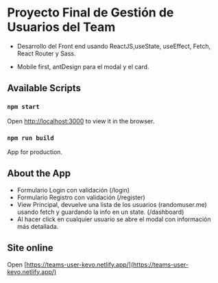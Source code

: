 # Proyecto Final de Gestión de Usuarios del Team

- Desarrollo del Front end usando ReactJS,useState, useEffect, Fetch, React Router y Sass.

- Mobile first, antDesign para el modal y el card.


## Available Scripts


### `npm start`

Open [http://localhost:3000](http://localhost:3000) to view it in the browser.


### `npm run build`

App for production.


## About the App

- Formulario Login con validación (/login)
- Formulario Registro con validación (/register)
- View Principal, devuelve una lista de los usuarios (randomuser.me) usando fetch y guardando la info en un state. (/dashboard)
- Al hacer click en cualquier usuario se abre el modal con información más detallada.

## Site online

Open [https://teams-user-kevo.netlify.app/](https://teams-user-kevo.netlify.app/)


